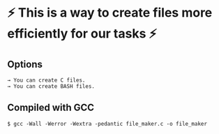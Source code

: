 # :zap: This is a way to create files more efficiently for our tasks :zap:

## Options

`→ You can create C files.` <br/>
`→ You can create BASH files.`

## Compiled with GCC

`$ gcc -Wall -Werror -Wextra -pedantic file_maker.c -o file_maker`
